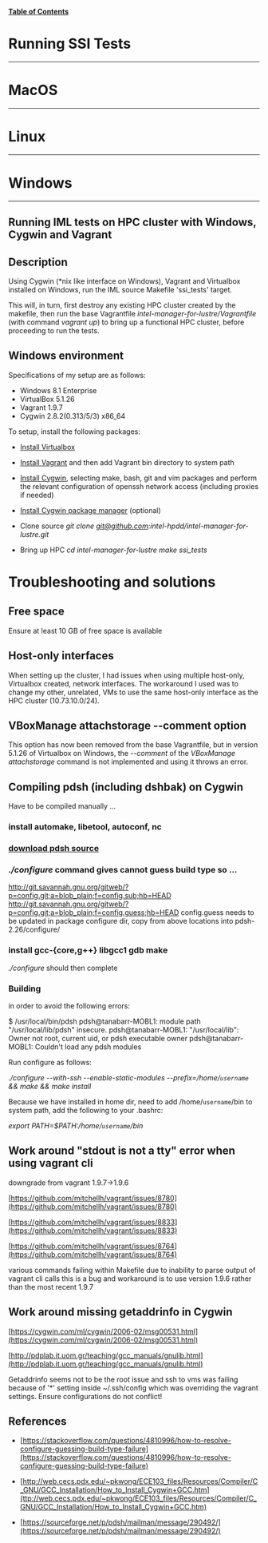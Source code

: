 [**Table of Contents**](index.md)

# Running SSI Tests
---

# MacOS
---


# Linux
---

# Windows
---

## Running IML tests on HPC cluster with Windows, Cygwin and Vagrant

## Description

Using Cygwin (*nix like interface on Windows), Vagrant and Virtualbox installed on Windows, run the IML source Makefile 'ssi_tests' target.

This will, in turn, first destroy any existing HPC cluster created by the makefile, then run the base Vagrantfile _intel-manager-for-lustre/Vagrantfile_ (with command _vagrant up_) to bring up a functional HPC cluster, before proceeding to run the tests.

## Windows environment

Specifications of my setup are as follows:
* Windows 8.1 Enterprise
* VirtualBox 5.1.26
* Vagrant 1.9.7
* Cygwin 2.8.2(0.313/5/3) x86_64

To setup, install the following packages:

* [Install Virtualbox](https://www.virtualbox.org/wiki/Downloads)
* [Install Vagrant](https://www.vagrantup.com/downloads.html) and then add Vagrant bin directory to system path
* [Install Cygwin](https://cygwin.com/install.html), selecting make, bash, git and vim packages and perform the relevant configuration of openssh network access (including proxies if needed)
* [Install Cygwin package manager](https://code.google.com/archive/p/apt-cyg/) (optional)

* Clone source
_git clone git@github.com:intel-hpdd/intel-manager-for-lustre.git_

* Bring up HPC
_cd intel-manager-for-lustre_
_make ssi\_tests_

# Troubleshooting and solutions

## Free space
Ensure at least 10 GB of free space is available

## Host-only interfaces
When setting up the cluster, I had issues when using multiple host-only, Virtualbox created, network interfaces. The workaround I used was to change my other, unrelated, VMs to use the same host-only interface as the HPC cluster (10.73.10.0/24).

## VBoxManage attachstorage --comment option
This option has now been removed from the base Vagrantfile, but in version 5.1.26 of Virtualbox on Windows, the _--comment_ of the _VBoxManage attachstorage_ command is not implemented and using it throws an error.

## Compiling pdsh (including dshbak) on Cygwin
Have to be compiled manually …

### install automake, libetool, autoconf, nc
### [download pdsh source](https://sourceforge.net/projects/pdsh/?source=typ_redirect)
### _./configure_ command gives cannot guess build type so ...
http://git.savannah.gnu.org/gitweb/?p=config.git;a=blob_plain;f=config.sub;hb=HEAD
http://git.savannah.gnu.org/gitweb/?p=config.git;a=blob_plain;f=config.guess;hb=HEAD
config.guess needs to be updated in package configure dir, copy from above locations into pdsh-2.26/configure/
### install gcc-{core,g++} libgcc1 gdb make
_./configure_ should then complete

### Building

in order to avoid the following errors:

$ /usr/local/bin/pdsh
pdsh@tanabarr-MOBL1: module path "/usr/local/lib/pdsh" insecure.
pdsh@tanabarr-MOBL1: "/usr/local/lib": Owner not root, current uid, or pdsh executable owner
pdsh@tanabarr-MOBL1: Couldn't load any pdsh modules

Run configure as follows:

_./configure --with-ssh --enable-static-modules --prefix=/home/`username` && make && make install_

Because we have installed in home dir, need to add /home/`username`/bin to system path, add the following to your .bashrc:

_export PATH=$PATH:/home/`username`/bin_

## Work around "stdout is not a tty" error when using vagrant cli
downgrade from vagrant 1.9.7->1.9.6

[https://github.com/mitchellh/vagrant/issues/8780](https://github.com/mitchellh/vagrant/issues/8780)

[https://github.com/mitchellh/vagrant/issues/8833](https://github.com/mitchellh/vagrant/issues/8833)

[https://github.com/mitchellh/vagrant/issues/8764](https://github.com/mitchellh/vagrant/issues/8764)

various commands failing within Makefile due to inability to parse output of vagrant cli calls
this is a bug and workaround is to use version 1.9.6 rather than the most recent 1.9.7

## Work around missing getaddrinfo in Cygwin

[https://cygwin.com/ml/cygwin/2006-02/msg00531.html](https://cygwin.com/ml/cygwin/2006-02/msg00531.html)

[http://pdplab.it.uom.gr/teaching/gcc_manuals/gnulib.html](http://pdplab.it.uom.gr/teaching/gcc_manuals/gnulib.html)

Getaddrinfo seems not to be the root issue and ssh to vms was failing because of '*' setting inside ~/.ssh/config which was overriding the vagrant settings. Ensure configurations do not conflict!

## References
* [https://stackoverflow.com/questions/4810996/how-to-resolve-configure-guessing-build-type-failure](https://stackoverflow.com/questions/4810996/how-to-resolve-configure-guessing-build-type-failure)
* [http://web.cecs.pdx.edu/~pkwong/ECE103_files/Resources/Compiler/C_GNU/GCC_Installation/How_to_Install_Cygwin+GCC.htm](ttp://web.cecs.pdx.edu/~pkwong/ECE103_files/Resources/Compiler/C_GNU/GCC_Installation/How_to_Install_Cygwin+GCC.htm)

* [https://sourceforge.net/p/pdsh/mailman/message/290492/](https://sourceforge.net/p/pdsh/mailman/message/290492/)